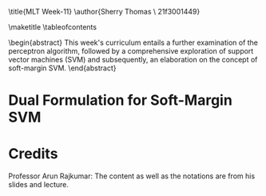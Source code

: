 \title{MLT Week-11}
\author{Sherry Thomas \\ 21f3001449}

\maketitle
\tableofcontents

\begin{abstract}
This week's curriculum entails a further examination of the perceptron algorithm, followed by a comprehensive exploration of support vector machines (SVM) and subsequently, an elaboration on the concept of soft-margin SVM.
\end{abstract}

# Dual Formulation for Soft-Margin SVM


# Credits
Professor Arun Rajkumar: The content as well as the notations are from his slides and lecture.